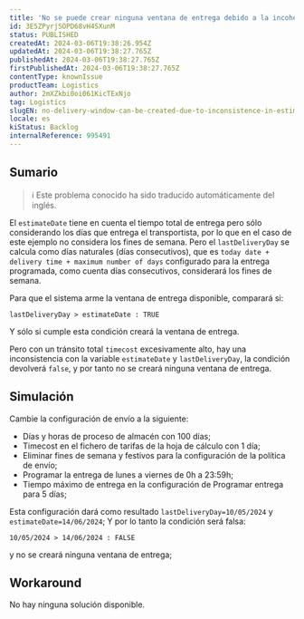 ```yaml
---
title: 'No se puede crear ninguna ventana de entrega debido a la incoherencia en estimateDate y lastDeliveryDay para timecost alto'
id: 3E5ZPyrjSOPD68vH4SXunM
status: PUBLISHED
createdAt: 2024-03-06T19:38:26.954Z
updatedAt: 2024-03-06T19:38:27.765Z
publishedAt: 2024-03-06T19:38:27.765Z
firstPublishedAt: 2024-03-06T19:38:27.765Z
contentType: knownIssue
productTeam: Logistics
author: 2mXZkbi0oi061KicTExNjo
tag: Logistics
slugEN: no-delivery-window-can-be-created-due-to-inconsistence-in-estimatedate-and-lastdeliveryday-for-high-timecost
locale: es
kiStatus: Backlog
internalReference: 995491
---
```


## Sumario

>ℹ️ Este problema conocido ha sido traducido automáticamente del inglés.



El `estimateDate` tiene en cuenta el tiempo total de entrega pero sólo considerando los días que entrega el transportista, por lo que en el caso de este ejemplo no considera los fines de semana.
Pero el `lastDeliveryDay` se calcula como días naturales (días consecutivos), que es `today date + delivery time + maximum number of days` configurado para la entrega programada, como cuenta días consecutivos, considerará los fines de semana.

Para que el sistema arme la ventana de entrega disponible, comparará si:

    lastDeliveryDay > estimateDate : TRUE


Y sólo si cumple esta condición creará la ventana de entrega.

Pero con un tránsito total `timecost` excesivamente alto, hay una inconsistencia con la variable `estimateDate` y `lastDeliveryDay`, la condición devolverá `false`, y por tanto no se creará ninguna ventana de entrega.



##

## Simulación



Cambie la configuración de envío a la siguiente:

- Días y horas de proceso de almacén con 100 días;
- Timecost en el fichero de tarifas de la hoja de cálculo con 1 día;
- Eliminar fines de semana y festivos para la configuración de la política de envío;
- Programar la entrega de lunes a viernes de 0h a 23:59h;
- Tiempo máximo de entrega en la configuración de Programar entrega para 5 días;

Esta configuración dará como resultado `lastDeliveryDay=10/05/2024` y `estimateDate=14/06/2024`;
Y por lo tanto la condición será falsa:

    10/05/2024 > 14/06/2024 : FALSE


y no se creará ninguna ventana de entrega;




## Workaround


No hay ninguna solución disponible.






